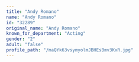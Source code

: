 ```yaml
---
title: "Andy Romano"
name: "Andy Romano"
id: "32289"
original_name: "Andy Romano"
known_for_department: "Acting"
gender: "2"
adult: "false"
profile_path: "/maQYk63vsymyolmJBHEsBmv3KxR.jpg"
---
```

